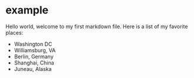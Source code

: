 # example

Hello world, welcome to my first markdown file. Here is a list of my favorite places:

* Washington DC
* Williamsburg, VA
* Berlin, Germany
* Shanghai, China
* Juneau, Alaska
